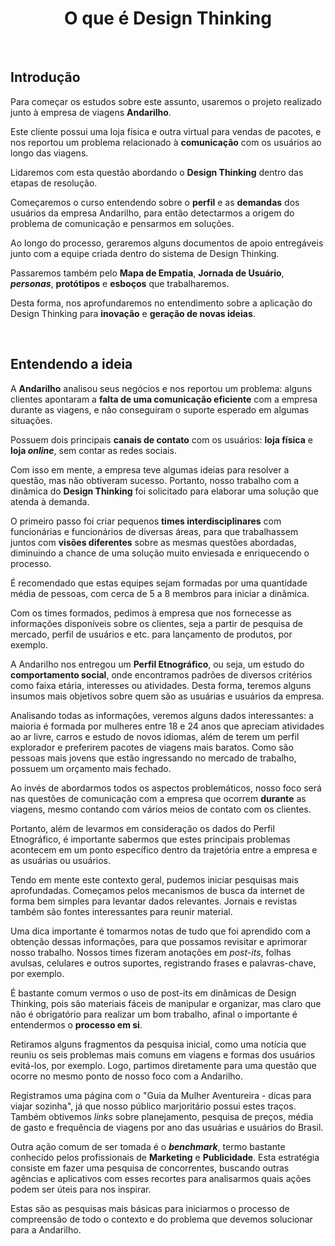 <div align="center">

# O que é Design Thinking

</div>

<br>

## Introdução

Para começar os estudos sobre este assunto, usaremos o projeto realizado junto à empresa de viagens **Andarilho**.

Este cliente possui uma loja física e outra virtual para vendas de pacotes, e nos reportou um problema relacionado à **comunicação** com os usuários ao longo das viagens.

Lidaremos com esta questão abordando o **Design Thinking** dentro das etapas de resolução.

Começaremos o curso entendendo sobre o **perfil** e as **demandas** dos usuários da empresa Andarilho, para então detectarmos a origem do problema de comunicação e pensarmos em soluções.

Ao longo do processo, geraremos alguns documentos de apoio entregáveis junto com a equipe criada dentro do sistema de Design Thinking.

Passaremos também pelo **Mapa de Empatia**, **Jornada de Usuário**, ***personas***, **protótipos** e **esboços** que trabalharemos.

Desta forma, nos aprofundaremos no entendimento sobre a aplicação do Design Thinking para **inovação** e **geração de novas ideias**.

<br>

## Entendendo a ideia

A **Andarilho** analisou seus negócios e nos reportou um problema: alguns clientes apontaram a **falta de uma comunicação eficiente** com a empresa durante as viagens, e não conseguiram o suporte esperado em algumas situações.

Possuem dois principais **canais de contato** com os usuários: **loja física** e **loja *online***, sem contar as redes sociais.

Com isso em mente, a empresa teve algumas ideias para resolver a questão, mas não obtiveram sucesso. Portanto, nosso trabalho com a dinâmica do **Design Thinking** foi solicitado para elaborar uma solução que atenda à demanda.

O primeiro passo foi criar pequenos **times interdisciplinares** com funcionárias e funcionários de diversas áreas, para que trabalhassem juntos com **visões diferentes** sobre as mesmas questões abordadas, diminuindo a chance de uma solução muito enviesada e enriquecendo o processo.

É recomendado que estas equipes sejam formadas por uma quantidade média de pessoas, com cerca de 5 a 8 membros para iniciar a dinâmica.

Com os times formados, pedimos à empresa que nos fornecesse as informações disponíveis sobre os clientes, seja a partir de pesquisa de mercado, perfil de usuários e etc. para lançamento de produtos, por exemplo.

A Andarilho nos entregou um **Perfil Etnográfico**, ou seja, um estudo do **comportamento social**, onde encontramos padrões de diversos critérios como faixa etária, interesses ou atividades. Desta forma, teremos alguns insumos mais objetivos sobre quem são as usuárias e usuários da empresa.

Analisando todas as informações, veremos alguns dados interessantes: a maioria é formada por mulheres entre 18 e 24 anos que apreciam atividades ao ar livre, carros e estudo de novos idiomas, além de terem um perfil explorador e preferirem pacotes de viagens mais baratos. Como são pessoas mais jovens que estão ingressando no mercado de trabalho, possuem um orçamento mais fechado. 

Ao invés de abordarmos todos os aspectos problemáticos, nosso foco será nas questões de comunicação com a empresa que ocorrem **durante** as viagens, mesmo contando com vários meios de contato com os clientes.

Portanto, além de levarmos em consideração os dados do Perfil Etnográfico, é importante sabermos que estes principais problemas acontecem em um ponto específico dentro da trajetória entre a empresa e as usuárias ou usuários.

Tendo em mente este contexto geral, pudemos iniciar pesquisas mais aprofundadas. Começamos pelos mecanismos de busca da internet de forma bem simples para levantar dados relevantes. Jornais e revistas também são fontes interessantes para reunir material.

Uma dica importante é tomarmos notas de tudo que foi aprendido com a obtenção dessas informações, para que possamos revisitar e aprimorar nosso trabalho. Nossos times fizeram anotações em *post-its*, folhas avulsas, celulares e outros suportes, registrando frases e palavras-chave, por exemplo.

É bastante comum vermos o uso de post-its em dinâmicas de Design Thinking, pois são materiais fáceis de manipular e organizar, mas claro que não é obrigatório para realizar um bom trabalho, afinal o importante é entendermos o **processo em si**.

Retiramos alguns fragmentos da pesquisa inicial, como uma notícia que reuniu os seis problemas mais comuns em viagens e formas dos usuários evitá-los, por exemplo. Logo, partimos diretamente para uma questão que ocorre no mesmo ponto de nosso foco com a Andarilho.

Registramos uma página com o "Guia da Mulher Aventureira - dicas para viajar sozinha", já que nosso público marjoritário possui estes traços. Também obtivemos *links* sobre planejamento, pesquisa de preços, média de gasto e frequência de viagens por ano das usuárias e usuários do Brasil.

Outra ação comum de ser tomada é o ***benchmark***, termo bastante conhecido pelos profissionais de **Marketing** e **Publicidade**. Esta estratégia consiste em fazer uma pesquisa de concorrentes, buscando outras agências e aplicativos com esses recortes para analisarmos quais ações podem ser úteis para nos inspirar.

Estas são as pesquisas mais básicas para iniciarmos o processo de compreensão de todo o contexto e do problema que devemos solucionar para a Andarilho.